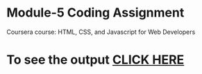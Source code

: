 
# Module-5 Coding Assignment

Coursera course: HTML, CSS, and Javascript for Web Developers

# To see the output [CLICK HERE](https://ramrockety.github.io/ram.github.io/module-5/)

